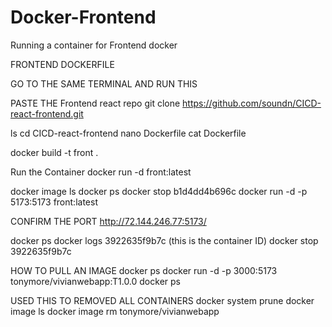 # Docker-Frontend
Running a container for Frontend docker

FRONTEND DOCKERFILE

GO TO THE SAME  TERMINAL AND RUN THIS

PASTE THE Frontend react repo
git clone https://github.com/soundn/CICD-react-frontend.git




ls
cd CICD-react-frontend
nano Dockerfile
cat Dockerfile

docker build -t front .

Run the Container
docker run -d front:latest

docker image ls
docker ps
docker stop b1d4dd4b696c
docker run -d -p 5173:5173 front:latest

CONFIRM THE PORT 
http://72.144.246.77:5173/

docker ps
docker logs 3922635f9b7c (this is the container ID)
docker stop 3922635f9b7c






HOW TO PULL AN IMAGE
docker ps
docker run -d -p 3000:5173 tonymore/vivianwebapp:T1.0.0
docker ps

USED THIS TO REMOVED ALL CONTAINERS
docker system prune
docker image ls
docker image rm tonymore/vivianwebapp
